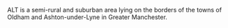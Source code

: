 ALT is a semi-rural and suburban area lying on the borders of the towns of Oldham and Ashton-under-Lyne in Greater Manchester.

